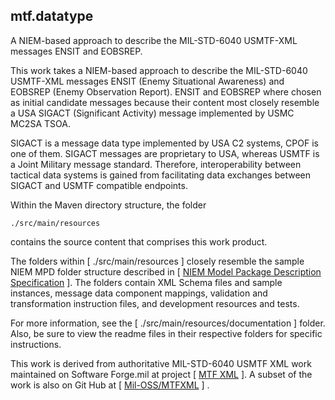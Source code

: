 ## mtf.datatype
A NIEM-based approach to describe the MIL-STD-6040 USMTF-XML messages ENSIT and EOBSREP.

This work takes a NIEM-based approach to describe the MIL-STD-6040 USMTF-XML messages ENSIT (Enemy Situational Awareness) and EOBSREP (Enemy Observation Report).  ENSIT and EOBSREP where chosen as initial candidate messages because their content most closely resemble a USA SIGACT (Significant Activity) message implemented by USMC MC2SA TSOA.
          
SIGACT is a message data type implemented by USA C2 systems, CPOF is one of them.  SIGACT messages are proprietary to USA, whereas USMTF is a Joint Military message standard.  Therefore, interoperability between tactical data systems is gained from facilitating data exchanges between SIGACT and USMTF compatible endpoints.
        
Within the Maven directory structure, the folder 

    ./src/main/resources 

contains the source content that comprises this work product.
            
The folders within [ ./src/main/resources ] closely resemble the sample NIEM MPD folder structure described in [ <a href="http://reference.niem.gov/niem/specification/model-package-description/3.0/model-package-description-3.0.html#appendix_E" target="_blank">NIEM Model Package Description Specification</a> ].  The folders contain XML Schema files and sample instances, message data component mappings, validation and transformation instruction files, and development resources and tests.
        
For more information, see the [ ./src/main/resources/documentation ] folder.  Also, be sure to view the readme files in their respective folders for specific instructions.

This work is derived from authoritative MIL-STD-6040 USMTF XML work maintained on Software Forge.mil at project [ <a href="https://software.forge.mil/sf/projects/mtfxml" target="_blank">MTF XML</a> ].  A subset of the work is also on Git Hub at [ <a href="https://github.com/mil-oss/MTFXML" target="_blank">Mil-OSS/MTFXML</a> ] .
